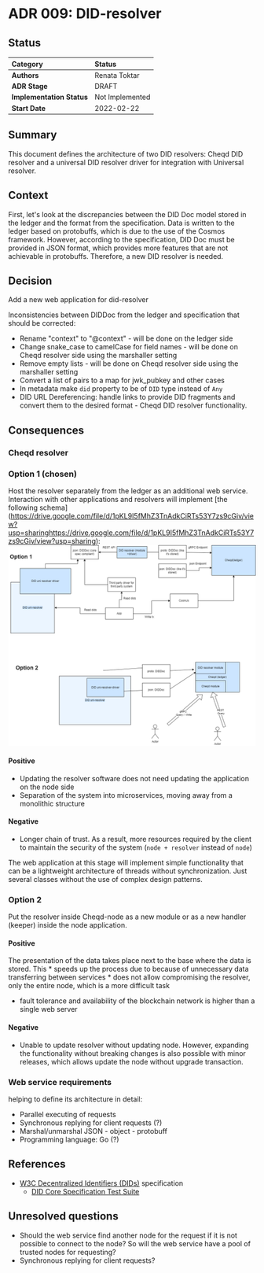 
# ADR 009: DID-resolver

## Status

| Category | Status |
| :--- | :--- |
| **Authors** | Renata Toktar|
| **ADR Stage** | DRAFT |
| **Implementation Status** | Not Implemented |
| **Start Date** | 2022-02-22 |


## Summary

This document defines the architecture of two DID resolvers: Cheqd DID resolver and a universal DID resolver driver for integration with Universal resolver.

## Context

First, let's look at the discrepancies between the DID Doc model stored in the ledger and the format from the specification. Data is written to the ledger based on protobuffs, which is due to the use of the Cosmos framework. However, according to the specification, DID Doc must be provided in JSON format, which provides more features that are not achievable in protobuffs.
Therefore, a new DID resolver is needed.

## Decision

Add a new web application for did-resolver

Inconsistencies between DIDDoc from the ledger and specification that should be corrected:
* Rename "context" to "@context" - will be done on the ledger side
* Change snake_case to camelCase for field names - will be done on Cheqd resolver side using the marshaller setting
* Remove empty lists  - will be done on Cheqd resolver side using the marshaller setting
* Convert a list of pairs to a map for jwk_pubkey and other cases
* In metadata make `did` property to be of `DID` type instead of `Any`
* DID URL Dereferencing: handle links to provide DID fragments and convert them to the desired format - Cheqd DID resolver functionality.

## Consequences

### Cheqd resolver
### Option 1 (chosen)
Host the resolver separately from the ledger as an additional web service. Interaction with other applications and resolvers will implement [the following schema] (https://drive.google.com/file/d/1pKL9I5fMhZ3TnAdkCiRTs53Y7zs9cGiv/view?usp=sharinghttps://drive.google.com/file/d/1pKL9I5fMhZ3TnAdkCiRTs53Y7zs9cGiv/view?usp=sharing):
![cheqd did resolver](assets/adr010-DID-resolver-Diagram.png)

#### Positive
* Updating the resolver software does not need updating the application on the node side
* Separation of the system into microservices, moving away from a monolithic structure

#### Negative
* Longer chain of trust. As a result, more resources required by the client to maintain the security of the system (`node + resolver` instead of `node`)

The web application at this stage will implement simple functionality that can be a lightweight architecture of threads without synchronization. Just several classes without the use of complex design patterns.

### Option 2
Put the resolver inside Cheqd-node as a new module or as a new handler (keeper) inside the node application.

#### Positive
The presentation of the data takes place next to the base where the data is stored. This
    * speeds up the process due to because of unnecessary data transferring between services
    * does not allow compromising the resolver, only the entire node, which is a more difficult task
* fault tolerance and availability of the blockchain network is higher than a single web server

#### Negative
* Unable to update resolver without updating node. However, expanding the functionality without breaking changes is also possible with minor releases, which allows update the node without upgrade transaction.

### Web service requirements
 helping to define its architecture in detail:
* Parallel executing of requests
* Synchronous replying for client requests (?)
* Marshal/unmarshal JSON - object - protobuff
* Programming language: Go (?)


## References

- [W3C Decentralized Identifiers (DIDs)](https://www.w3.org/TR/did-core/) specification
    - [DID Core Specification Test Suite](https://w3c.github.io/did-test-suite/)

## Unresolved questions

* Should the web service find another node for the request if it is not possible to connect to the node? So will the web service have a pool of trusted nodes for requesting?
* Synchronous replying for client requests?
